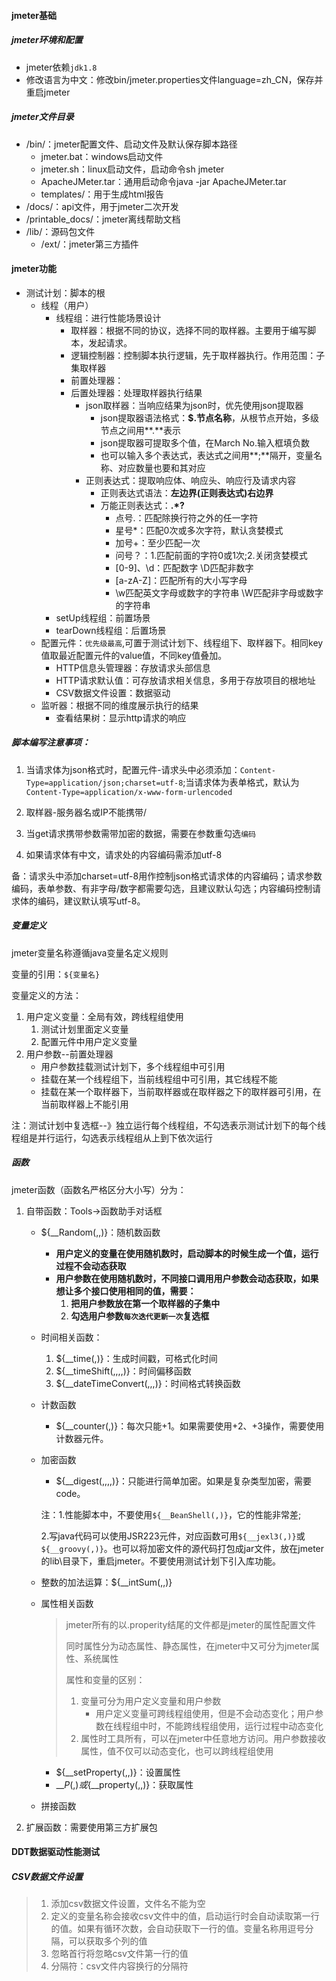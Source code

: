 #### jmeter基础

##### jmeter环境和配置

- jmeter依赖`jdk1.8`
- 修改语言为中文：修改bin/jmeter.properties文件language=zh_CN，保存并重启jmeter

##### jmeter文件目录

- /bin/：jmeter配置文件、启动文件及默认保存脚本路径
  - jmeter.bat：windows启动文件
  - jmeter.sh：linux启动文件，启动命令sh jmeter
  - ApacheJMeter.tar：通用启动命令java -jar ApacheJMeter.tar
  - templates/：用于生成html报告
- /docs/：api文件，用于jmeter二次开发
- /printable_docs/：jmeter离线帮助文档
- /lib/：源码包文件
  - /ext/：jmeter第三方插件

#### jmeter功能

- 测试计划：脚本的根
  - 线程（用户）
    - 线程组：进行性能场景设计
      - 取样器：根据不同的协议，选择不同的取样器。主要用于编写脚本，发起请求。
      - 逻辑控制器：控制脚本执行逻辑，先于取样器执行。作用范围：子集取样器
      - 前置处理器：
      - 后置处理器：处理取样器执行结果
        - json取样器：当响应结果为json时，优先使用json提取器
          - json提取器语法格式：**$.节点名称**，从根节点开始，多级节点之间用**.**表示
          - json提取器可提取多个值，在March No.输入框填负数
          - 也可以输入多个表达式，表达式之间用**;**隔开，变量名称、对应数量也要和其对应
        - 正则表达式：提取响应体、响应头、响应行及请求内容
          - 正则表达式语法：**左边界(正则表达式)右边界**
          - 万能正则表达式：**.*?**
            - 点号.：匹配除换行符之外的任一字符
            - 星号*：匹配0次或多次字符，默认贪婪模式
            - 加号+：至少匹配一次
            - 问号？：1.匹配前面的字符0或1次;2.关闭贪婪模式
            - [0-9]、\d：匹配数字   \D匹配非数字
            - [a-zA-Z]：匹配所有的大小写字母
            - \w匹配英文字母或数字的字符串    \W匹配非字母或数字的字符串
    - setUp线程组：前置场景
    - tearDown线程组：后置场景
  - 配置元件：`优先级最高`,可置于测试计划下、线程组下、取样器下。相同key值取最近配置元件的value值，不同key值叠加。
    - HTTP信息头管理器：存放请求头部信息
    - HTTP请求默认值：可存放请求相关信息，多用于存放项目的根地址
    - CSV数据文件设置：数据驱动
  - 监听器：根据不同的维度展示执行的结果
    - 查看结果树：显示http请求的响应

##### 脚本编写注意事项：

1. 当请求体为json格式时，配置元件-请求头中必须添加：`Content-Type=application/json;charset=utf-8`;当请求体为表单格式，默认为`Content-Type=application/x-www-form-urlencoded`

2. 取样器-服务器名或IP不能携带/
3. 当get请求携带参数需带加密的数据，需要在参数重勾选`编码`

4. 如果请求体有中文，请求处的内容编码需添加utf-8

备：请求头中添加charset=utf-8用作控制json格式请求体的内容编码；请求参数编码，表单参数、有非字母/数字都需要勾选，且建议默认勾选；内容编码控制请求体的编码，建议默认填写utf-8。

##### 变量定义

jmeter变量名称遵循java变量名定义规则

变量的引用：`${变量名}`

变量定义的方法：

1. 用户定义变量：全局有效，跨线程组使用
   1. 测试计划里面定义变量
   2. 配置元件中用户定义变量
2. 用户参数--前置处理器
   - 用户参数挂载测试计划下，多个线程组中可引用
   - 挂载在某一个线程组下，当前线程组中可引用，其它线程不能
   - 挂载在某一个取样器下，当前取样器或在取样器之下的取样器可引用，在当前取样器上不能引用

注：测试计划中复选框--》独立运行每个线程组，不勾选表示测试计划下的每个线程组是并行运行，勾选表示线程组从上到下依次运行

##### 函数

jmeter函数（函数名严格区分大小写）分为：

1. 自带函数：Tools->函数助手对话框

   - ${__Random(,,)}：随机数函数

     - **用户定义的变量在使用随机数时，启动脚本的时候生成一个值，运行过程不会动态获取**
     - **用户参数在使用随机数时，不同接口调用用户参数会动态获取，如果想让多个接口使用相同的值，需要：**
       1. **把用户参数放在第一个取样器的子集中**
       2. **勾选用户参数`每次迭代更新一次`复选框**

   - 时间相关函数：

     1. ${__time(,)}：生成时间戳，可格式化时间
     2. ${__timeShift(,,,,)}：时间偏移函数
     3. ${__dateTimeConvert(,,,)}：时间格式转换函数

   - 计数函数

     - ${__counter(,)}：每次只能+1。如果需要使用+2、+3操作，需要使用计数器元件。

   - 加密函数

     - ${__digest(,,,,)}：只能进行简单加密。如果是复杂类型加密，需要code。

     注：1.性能脚本中，不要使用`${__BeanShell(,)}`，它的性能非常差;

     2.写java代码可以使用JSR223元件，对应函数可用`${__jexl3(,)}`或`${__groovy(,)}`。也可以将加密文件的源代码打包成jar文件，放在jmeter的lib\目录下，重启jmeter。不要使用测试计划下引入库功能。

   - 整数的加法运算：${__intSum(,,)}

   - 属性相关函数

     > jmeter所有的以.properity结尾的文件都是jmeter的属性配置文件
     >
     > 同时属性分为动态属性、静态属性，在jmeter中又可分为jmeter属性、系统属性
     >
     > 属性和变量的区别：
     >
     > 1. 变量可分为用户定义变量和用户参数
     >    - 用户定义变量可跨线程组使用，但是不会动态变化；用户参数在线程组中时，不能跨线程组使用，运行过程中动态变化
     > 2. 属性时工具所有，可以在jmeter中任意地方访问。用户参数接收属性，值不仅可以动态变化，也可以跨线程组使用

     - ${__setProperty(,,)}：设置属性
     - ${\_\_P(,)}或${\_\_property(,,)}：获取属性

   - 拼接函数

2. 扩展函数：需要使用第三方扩展包



#### DDT数据驱动性能测试

##### CSV数据文件设置

> 1. 添加csv数据文件设置，文件名不能为空
> 2. 定义的变量名称会接收csv文件中的值，启动运行时会自动读取第一行的值。如果有循环次数，会自动获取下一行的值。变量名称用逗号分隔，可以获取多个列的值
> 3. 忽略首行将忽略csv文件第一行的值
> 4. 分隔符：csv文件内容换行的分隔符